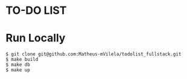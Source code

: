 # TO-DO LIST

# Run Locally
```
$ git clone git@github.com:Matheus-mVilela/todolist_fullstack.git
$ make build
$ make db
$ make up
```

